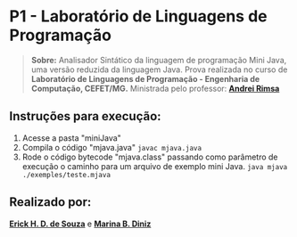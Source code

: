 # **P1 - Laboratório de Linguagens de Programação**

> **Sobre:** Analisador Sintático da linguagem de programação Mini Java, uma versão reduzida da linguagem Java.  Prova realizada no curso de **Laboratório de Linguagens de Programação - Engenharia de Computação, CEFET/MG.** Ministrada pelo professor: [**Andrei Rimsa**](https://github.com/rimsa) 

## Instruções para execução:

 1. Acesse a pasta "miniJava" 
 2. Compila o código "mjava.java"
 `javac mjava.java `
 3. Rode o código bytecode "mjava.class" passando como parâmetro de execução o caminho para um arquivo de exemplo mini Java.
 `java mjava ./exemples/teste.mjava`
    

## Realizado por:

[**Erick H. D. de Souza**](https://github.com/ErickHDdS) e
[**Marina B. Diniz**](https://github.com/pixel-debug)
